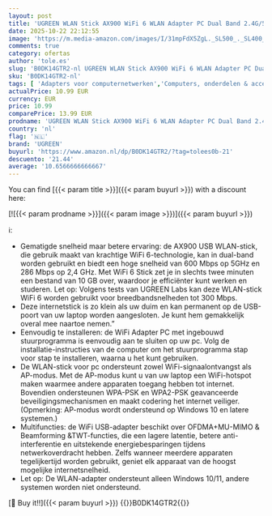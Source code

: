 ```yaml
---
layout: post
title: 'UGREEN WLAN Stick AX900 WiFi 6 WLAN Adapter PC Dual Band 2.4G/5.8GHz  Internet Stick met ingebouwd stuurprogramma  WPA3-SAE-codering  Compatibel met Windows 11/10.'
date: 2025-10-22 22:12:55
image: 'https://m.media-amazon.com/images/I/31mpFdX5ZgL._SL500_._SL400_.jpg'
comments: true
category: ofertas
author: 'tole.es'
slug: 'B0DK14GTR2-nl UGREEN WLAN Stick AX900 WiFi 6 WLAN Adapter PC Dual Band...'
sku: 'B0DK14GTR2-nl'
tags: [ 'Adapters voor computernetwerken','Computers, onderdelen & accessoires','Elektronica','Netwerkapparaten','USB-netwerkadapters','ugreen','🇳🇱', ]
actualPrice: 10.99 EUR
currency: EUR
price: 10.99
comparePrice: 13.99 EUR
prodname: 'UGREEN WLAN Stick AX900 WiFi 6 WLAN Adapter PC Dual Band 2.4G/5.8GHz  Internet Stick met ingebouwd stuurprogramma  WPA3-SAE-codering  Compatibel met Windows 11/10.'
country: 'nl'
flag: '🇳🇱'
brand: 'UGREEN'
buyurl: 'https://www.amazon.nl/dp/B0DK14GTR2/?tag=tolees0b-21'
descuento: '21.44'
average: '10.6566666666667'
---
```


You can find [{{< param title >}}]({{< param buyurl >}}) with a discount here:

[![{{< param prodname >}}]({{< param image >}})]({{< param buyurl >}})

ℹ️:

- Gematigde snelheid maar betere ervaring: de AX900 USB WLAN-stick, die gebruik maakt van krachtige WiFi 6-technologie, kan in dual-band worden gebruikt en biedt een hoge snelheid van 600 Mbps op 5GHz en 286 Mbps op 2,4 GHz. Met WiFi 6 Stick zet je in slechts twee minuten een bestand van 10 GB over, waardoor je efficiënter kunt werken en studeren. Let op: Volgens tests van UGREEN Labs kan deze WLAN-stick WiFi 6 worden gebruikt voor breedbandsnelheden tot 300 Mbps.
- Deze internetstick is zo klein als uw duim en kan permanent op de USB-poort van uw laptop worden aangesloten. Je kunt hem gemakkelijk overal mee naartoe nemen.”
- Eenvoudig te installeren: de WiFi Adapter PC met ingebouwd stuurprogramma is eenvoudig aan te sluiten op uw pc. Volg de installatie-instructies van de computer om het stuurprogramma stap voor stap te installeren, waarna u het kunt gebruiken.
- De WLAN-stick voor pc ondersteunt zowel WiFi-signaalontvangst als AP-modus. Met de AP-modus kunt u van uw laptop een WiFi-hotspot maken waarmee andere apparaten toegang hebben tot internet. Bovendien ondersteunen WPA-PSK en WPA2-PSK geavanceerde beveiligingsmechanismen en maakt codering het internet veiliger. (Opmerking: AP-modus wordt ondersteund op Windows 10 en latere systemen.)
- Multifuncties: de WiFi USB-adapter beschikt over OFDMA+MU-MIMO & Beamforming &TWT-functies, die een lagere latentie, betere anti-interferentie en uitstekende energiebesparingen tijdens netwerkoverdracht hebben. Zelfs wanneer meerdere apparaten tegelijkertijd worden gebruikt, geniet elk apparaat van de hoogst mogelijke internetsnelheid.
- Let op: De WLAN-adapter ondersteunt alleen Windows 10/11, andere systemen worden niet ondersteund.

[🛒 Buy it!!]({{< param buyurl >}})
{{<world>}}B0DK14GTR2{{</world>}}
